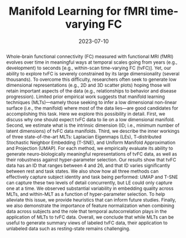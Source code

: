 ---
title: "Manifold Learning for fMRI time-varying FC"

date: 2023-07-10
authors_string: Javier Gonzalez-Castillo, Isabel Fernandez, Ka Lam, Daniel Handwerker, Francisco Pereira, Peter Bandettini
authors:
   - Javier Gonzalez-Castillo
   - Isabel Fernandez
   - Ka Lam
   - Daniel Handwerker
   - Francisco Pereira
   - Peter Bandettini
author_ids:
   - javier_gonzalezcastillo
   - isabel_fernandez
   - dan_handwerker
   - peter_bandettini
journal: 'Frontiers in Human Neuroscience'
volume: 17.0
issue: 
pages: 
book_title: ''
publisher: ''
isbn: 
abstract: 'Whole-brain functional connectivity (FC) measured with functional MRI (fMRI) evolves over time in meaningful ways at temporal scales going from years (e.g., development) to seconds [e.g., within-scan time-varying FC (tvFC)]. Yet, our ability to explore tvFC is severely constrained by its large dimensionality (several thousands). To overcome this difficulty, researchers often seek to generate low dimensional representations (e.g., 2D and 3D scatter plots) hoping those will retain important aspects of the data (e.g., relationships to behavior and disease progression). Limited prior empirical work suggests that manifold learning techniques (MLTs)—namely those seeking to infer a low dimensional non-linear surface (i.e., the manifold) where most of the data lies—are good candidates for accomplishing this task. Here we explore this possibility in detail. First, we discuss why one should expect tvFC data to lie on a low dimensional manifold. Second, we estimate what is the intrinsic dimension (ID; i.e., minimum number of latent dimensions) of tvFC data manifolds. Third, we describe the inner workings of three state-of-the-art MLTs: Laplacian Eigenmaps (LEs), T-distributed Stochastic Neighbor Embedding (T-SNE), and Uniform Manifold Approximation and Projection (UMAP). For each method, we empirically evaluate its ability to generate neuro-biologically meaningful representations of tvFC data, as well as their robustness against hyper-parameter selection. Our results show that tvFC data has an ID that ranges between 4 and 26, and that ID varies significantly between rest and task states. We also show how all three methods can effectively capture subject identity and task being performed: UMAP and T-SNE can capture these two levels of detail concurrently, but LE could only capture one at a time. We observed substantial variability in embedding quality across MLTs, and within-MLT as a function of hyper-parameter selection. To help alleviate this issue, we provide heuristics that can inform future studies. Finally, we also demonstrate the importance of feature normalization when combining data across subjects and the role that temporal autocorrelation plays in the application of MLTs to tvFC data. Overall, we conclude that while MLTs can be useful to generate summary views of labeled tvFC data, their application to unlabeled data such as resting-state remains challenging.'
project_id: bold_connectivity_dynamics
paper_url: https://www.frontiersin.org/journals/human-neuroscience/articles/10.3389/fnhum.2023.1134012/full
doi: 10.3389/fnhum.2023.1134012
data_loc: ''
code_loc: ''
file: '/assets/publications/'
file_name: ''
type: journal_article
pub_str: 'Frontiers in Human Neuroscience (2023) 17'
layout: publication 
---